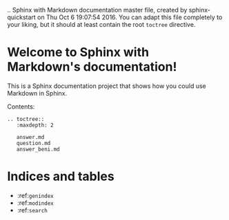 .. Sphinx with Markdown documentation master file, created by
   sphinx-quickstart on Thu Oct  6 19:07:54 2016.
   You can adapt this file completely to your liking, but it should at least
   contain the root `toctree` directive.

# Welcome to Sphinx with Markdown's documentation!

This is a Sphinx documentation project that shows how you could use Markdown in Sphinx.

Contents:

```eval_rst
.. toctree::
   :maxdepth: 2

   answer.md
   question.md
   answer_beni.md

```


Indices and tables
==================

* :ref:`genindex`
* :ref:`modindex`
* :ref:`search`

